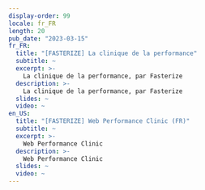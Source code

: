 ```yaml
---
display-order: 99
locale: fr_FR
length: 20
pub_date: "2023-03-15"
fr_FR:
  title: "[FASTERIZE] La clinique de la performance"
  subtitle: ~
  excerpt: >-
    La clinique de la performance, par Fasterize
  description: >-
    La clinique de la performance, par Fasterize
  slides: ~
  video: ~
en_US:
  title: "[FASTERIZE] Web Performance Clinic (FR)"
  subtitle: ~
  excerpt: >-
    Web Performance Clinic
  description: >-
    Web Performance Clinic
  slides: ~
  video: ~
---
```

